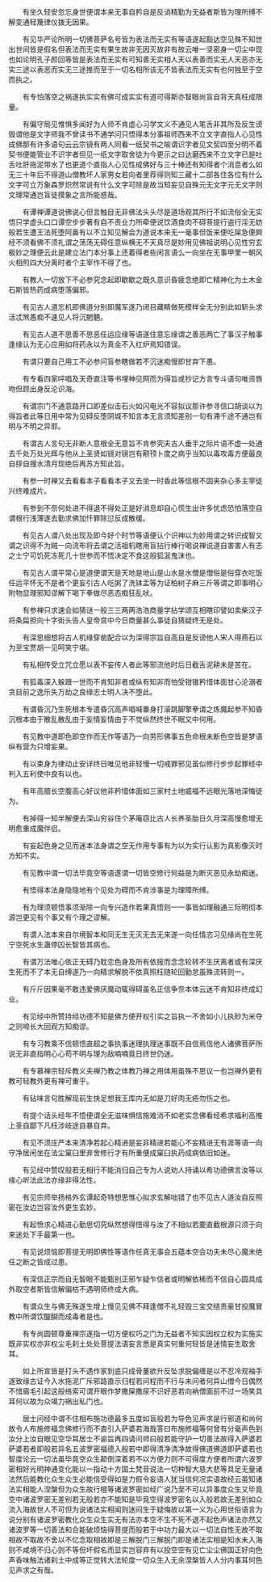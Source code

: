 <!-- { "loadSidebar": true } -->
　　有坐久轻安忽忘身世便谓本来无事自矜自是反诮精勤为无益者斯皆为理所缚不解变通轻篾律仪拨无因果。

　　有见华严论所明一切佛菩萨名号皆为表法而无实有等语遂起豁达空见殊不知世出世间皆是假名但表法而无实有果生故非无因灭故非有故云唯一坚密身一切尘中现也如论明孔子颜回等皆是表法而无实有可知善无实相人天以表善而实无人天恶亦无实三途以表恶而实无三途推而至于一切名相所该无不皆表法而无实有也何独至于空而执之。

　　有专怕落空之祸遂执实实有佛可成实实有道可得斯亦智眼尚盲自背天真枉成限量。

　　有偏守局见惟惧多闻好为人师不肯虚心习学文义不通见人笔舌非其所及反生谤毁谓他是文字师我不曾读书不通学问只悟得本分事祖师西来不立文字直指人心见性成佛那有许多语句云云宗镜有两人同看一纸契书之喻谓识字者见文契四至分明不着契书便能管业不识字者但见一纸文字取舍徒为今更示之曰达磨西来不立文字已是吐舌吐肝拖泥带水了也更道个直指人心见性成佛好与三十棒还有知得者个消息者么如无三十年后不得道山僧教坏人家男女若向者里荐得则知三藏十二部各住各位有什么文字可立万象森罗炽然常说有什么文字可除是故当知妄见自殊元无文字元无文字则文理常通岂盲徒摸象之言所能惑哉。

　　有谭禅谭道说佛说心但言触目无非佛法头头尽是道场观其所行不如流俗全无实悟只学虚头口口谭空步步著有自不责业力所牵便说饮酒食肉不碍菩提行盗行淫无妨般若生遭王法死堕阿鼻有以不立知见解会为道说本来无一毫事但饭来便吃屎急便屙经不须看佛不须礼谓之荡荡无碍任意纵横无不天真尽是妙用见佛祖说明心见性穷玄极妙之理便云此是建立法门本分事上还着得者些闲言语么一向坐在无事甲里一朝风火相煎四大分离时者个主宰作不得了也。

　　有教人一切放下不必参究念起即歇歇之既久意识昏疲念绝即亡精神化为土木金石斯皆热药成病堕落偏邪。

　　有见古人道忘机即佛道分别即魔军遂乃闭目藏睛做死模样全无分别此如斩头求活忒煞愚痴不速见人将沉魍魉。

　　有见古人道不思善不思恶任运应缘等语遂住意忘缘谓之善恶两亡了事汉子触事逢缘认为无心应用如将药永以为真金不入红炉焉知错误。

　　有谓只要自己用工不必参问盲参瞎做若不沉迷痴慢即甘弃下愚。

　　有专看四家呯唱及天奇直注等书埋神见网而为得旨或抄记方言专斗语句唯资唇吻但顾出身反沦识海。

　　有谓宗门不通意路开口即差似击石火如闪电光不容拟议那许参寻信口胡谈以为得旨者此等日用中常为见碍反堕阴城不知言本无言须知差别一句有滞千途不通岂有明与不明之异耶。

　　有谓古人言句无非断人意根全无意旨不肯参究夫古人垂手之际片语不虚一处通去千处万处光辉与他从上圣贤如镜对镜岂有颟顸卜度之病乎当知以毒攻毒方便最良自拶自搜水清月现绝后再苏方知此旨。

　　有参一时禅又去看看本子看看本子又去坐一时香此等信根不固夹杂心多主宰徒兴终难成片。

　　有参到不奈何处进不得退不得处正是好消息却自心慌生出许多忧虑恐怕落空自谓根行浅薄遂去勤求佛加忏罪除愆反成散缓。

　　有见古人谓八处出现及即今好个时节等语便认个识神以为妙用谓之转识成智又谓之识得不为贼一向流布将去谓之活祖机瞎用盲拈行棒行喝说禅说道自害害人有志之士宁可饥死冻死几十世参而不悟决定不食这般狐涎鬼沫也。

　　有见古人谓平常心是道便谓天是天地是地山是山水是水僧是僧俗是俗穿衣吃饭任运平怀无不是者个更妄引古人吃粥了洗钵盂等为证柏树子麻三斤等谓之即事明心附物显理邪知谬解下喝下拳做尽恶态痴狂乱吠。

　　有参禅只求速会如猜谜一般三三两两浩浩商量学拈学颂互相瞎印譬如卖柴汉子将条扁担向十字街头告人皇帝宫中今日商量甚么事徒自猜疑终无是处。

　　有深思细想将古人机缘穿凿配合以为深得宗旨自高自是反谤他人宋人得燕石以为至宝贾胡一见呵笑宁堪。

　　有私相传受立咒立愿以表不妄传人者此等邪流他时后日截舌泥耕未是苦在。

　　有狐毒深入躲跟一世而不肯知非者或纵有知非而怕受钳锥矜惜体面甘心沦溺者贪目前之逸乐失万劫之良缘志士明人决不堕此。

　　有谓昏沉乃生死根本专遣昏沉高声唱喊番身打滚跳脚擎拳谓之炼魔起参不知昏沉根本由于散乱散乱由于妄情妄情由于不觉纵然终世不眠又中何用。

　　有见教中道即色即空作而无作等语乃一向劳形佛事五色命根未断色空皆是梦语纵有营为只增妄果。

　　有以束身为律动止安详终日唯见他非轻慢一切戒罪邪见虽似修行步步起罪经中判入五利使中良有以也。

　　有年高腊长空腹高心好议他非矜惜体面如三家村土地威福不远眼光落地深悔徒为。

　　有掉得一知半解便去深山穷谷住个茅庵窃比古人长养圣胎日久月深高慢愈增无明愈重成魔伴侣。

　　有妄起色身之见而迷本法身谓之空无作用专事有为以为实行认影为真影像灭时方知不实。

　　有见教中谓一切法毕竟空等语遂谓一切皆空修行何益是为断灭恶见永劫痴迷。

　　有悟得本法身隐隐地有个见处为碍而不肯涉事是为理障所缚。

　　有为理须顿悟事须渐除一向专兴造作若果真悟则一一事皆如理融通三际明彻本源岂更见有个事又有个理之谬解。

　　有谓人法本来自尔境智本和同无生无灭无去无来遂一向任情恣习见缘尚在生死宁空死水生蛊停囚长智皆其病也。

　　有谓万法唯心依正无碍乃耽恋色身及所有依报而念念轮转不生厌离者或有深厌生死而不了本无自缚遂乃一向精求解脱不依真照枉随轮回勤怠虽殊流转则一。

　　有斤斤因果毫不敢违爱佛厌魔动辄得碍虽名正信争奈本体云迷不肯知非终成幻业。

　　有见经中所赞持经功德不知是佛方便开权引实之旨执一不舍如小儿执砂为米夺之则啼长大回观方知痴谬。

　　有专习教乘不信顿悟直超之事执事迷理执理迷事既不自信焉信他人诸佛菩萨所说无非直指明心心苟不明与理为敌喃喃竟日终世仍迷。

　　有专慕禅宗轻斥教义夫禅乃教之体教乃禅之用体用虽殊不思议一也岂禅外更有教可轻教外更有禅可重乎。

　　有钻味言句胜解现前生快足想我王库内无如是刀好肉无疮勿伤之也。

　　有提个话头经年不悟便谓全无滋味惧信施难消不如老实念佛看经希求福利高推上圣自鄙下凡枉涉岐途自暴自弃。

　　有见不须庄严本来清净若起心精进是妄非精进若能心不妄精进无有涯等语一向守净居闲坐在法尘窠臼里弃舍修行才有所重便成窠臼执药成病依旧如迷。

　　有见经中赞叹般若无相行不能消归自己专为人说劝人持诵以希功德佛言汝等以缘心听法此法亦缘非得法性。

　　有见宗师举扬格外玄谭起奇特想思惟心拟求玄解咄错了也不见古人道汝自反照密在汝边岂容汝外更生玄妙。

　　有起愤求心精进心勤思切究纵然想得悟得与汝了不相似若要直截根源只须于向来迷处下手最第一也。

　　有见说烦恼即菩提无明即佛性等语作任真无事会五蕴本空会功夫未尽心魔未绝任之断之皆成过患。

　　有深信正宗而自无智眼不能甄别正邪乍疑乍信者或明解依稀而不信自心圆具成外取空者斯皆信解偏枯不遇明师终成大病。

　　有谓众生与佛无殊遂生增上慢见见佛不拜逢僧不礼轻毁三宝交结贵豪甘投魔冒教中所谓饮醍醐而成毒者是也。

　　有专尚圆顿尊重禅宗遂指一切方便权巧之门为无益者不知实因权立权为实施实既非实权亦非权尘毛刹土处处菩提法语妄言悉是真实何重何轻皆是迷情妄生取舍耳。

　　如上所宣皆是打头不遇作家到底只成骨董欲升反坠求脱偏缠是以不忍冷观袖手遂致缘古证今入水拖泥广斥邪路直示归程若问程而不行与未问者何异山僧今日偶然不惜眉毛引起这般络索可谓开眼作梦撒屎撒尿不识好恶若向衲僧面前不过一场笑具耳何以故为众竭力祸出私门也。

　　居士问经中谓不住相布施功德最多五度如盲般若为导色见声求是行邪道和尚何故令人布施修福念佛修行而不直引入萨婆若海哉答曰布施修福等何曾有分毫声色到汝分上汝自眼见空华耳居士不谕旨再四请问师曰般若能守护一切善法故得入萨婆若萨婆若者即般若异名五波罗密福德入般若中即得清净清净故得佛道佛道即萨婆若也智度论云一切法虽毕竟空众生颠倒深着若不以方便力则不可得度方便者所谓六波罗密相好光明神通变化能以一指动十方国土梵音说法一切种智大慈大悲等具足无量诸法然后能教化众生众生必能信受得如是力假令妄语人犹当信何况实语故经云虽知诸法实相能人涅槃但为众生故行檀等诸波罗密如经广说乃至不可以异事度众生又毕竟空中诸波罗密无差别若无般若亦不能知是毕竟空得波罗密名以入般若故无差别如众流入海故世人不可但为说诸法实相闻则迷闷生于疑悔故以第一义为心用世俗语言为说分别有诸波罗密教化众生众生实无有法亦本空不生不死不退不起色声诸法亦然又诸波罗等一切善法和合能破烦恼得菩提而般若于中功力最大以一切法自性无故不取相故不取故不舍以不忆念取相故即是三解脱门三解脱门即是诸法实相是知水未入海则不咸境不归心则不等但坏假名而显实岂容弃有以投空空有见亡尘尘佛国正好向色声香味触法诸刹土中成等正觉转大法轮度一切众生入无余涅槃皆人人分内事耳何色见声求之有哉。

